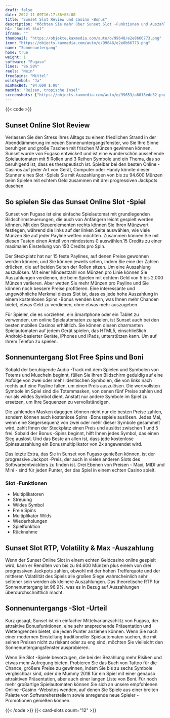 ```yaml
---
draft: false
date: 2022-11-09T16:17:38+03:00
title: "Sunset Slot Review und Casino -Bonus"
description: "Möchten Sie mehr über Sunset Slot -Funktionen und Auszahlungen erfahren? Unabhängig bewertet Slot -Spiele!"
h1: "Sunset Slot"
iframe: ""
thumbnail: "https://objekte.kaxmedia.com/auto/o/99648/e2e8b66773.png"
icon: "https://objects.kaxmedia.com/auto/o/99648/e2e8b66773.png"
name: "Sonnenuntergang"
home: true
weight: 1
software: "Fugaso"
lines: "96.58%"
reels: "Nein"
freeSpins: "Mittel"
wildSymbol: "Ja"
minMaxBet: "94.600 $.00"
maxWin: "Reisen, tropische Insel"
screenshots: ["https://objects.kaxmedia.com/auto/o/99653/a6015ede32.png"]
---
```


{{< code >}}<h2>Sunset Online Slot Review</h2><p>Verlassen Sie den Stress Ihres Alltags zu einem friedlichen Strand in der Abenddämmerung im neuen Sonnenuntergangsfenster, wo Sie Ihre Sinne beruhigen und große Taschen mit frischen Münzen gewinnen können. Sunset wurde von Fugaso entwickelt und ist eine wunderschön aussehende Spielautomaten mit 5 Rollen und 3 Reihen Symbole und ein Thema, das so beruhigend ist, dass es therapeutisch ist. Spielbar bei den besten Online -Casinos auf jeder Art von Gerät, Computer oder Handy könnte dieser Stunner eines Slot -Spiels Sie mit Auszahlungen von bis zu 94.600 Münzen beim Spielen mit echtem Geld zusammen mit drei progressiven Jackpots duschen.</p><h2>So spielen Sie das Sunset Online Slot -Spiel</h2><p>Sunset von Fugaso ist eine einfache Spielautomat mit grundlegenden Bildschirmsteuerungen, die auch von Anfängern leicht gespielt werden können. Mit den Steuerelementen rechts können Sie Ihren Münzwert festlegen, während die links auf der linken Seite auswählen, wie viele Münzen Sie auf jeder Payline wetten möchten. Zusammen können Sie mit diesen Tasten einen Anteil von mindestens 0 auswählen.15 Credits zu einer maximalen Einstellung von 150 Credits pro Spin.</p><p>Der Steckplatz hat nur 15 feste Paylines, auf denen Preise gewonnen werden können, und Sie können jeweils sehen, indem Sie eine der Zahlen drücken, die auf beiden Seiten der Rollen sitzen. Um eine Auszahlung auszulösen. Mit einer Mindestzahl von Münzen pro Linie können Sie Auszahlungen verdienen, die beim Spielen mit echtem Geld von 5 bis 2.000 Münzen variieren. Aber wetten Sie mehr Münzen pro Payline und Sie können noch bessere Preise profitieren. Eine interessante und ungewöhnliche Merkmal dieses Slot ist, dass es jede hohe Auszahlung in einem kostenlosen Spins -Bonus wenden kann, was Ihnen mehr Chancen bietet, etwas Geld zu verdienen, ohne etwas mehr auszugeben.</p><p>Für Spieler, die es vorziehen, ein Smartphone oder ein Tablet zu verwenden, um online Spielautomaten zu spielen, ist Sunset auch bei den besten mobilen Casinos erhältlich. Sie können diesen charmanten Spielautomaten auf jedem Gerät spielen, das HTML5, einschließlich Android-basierter Geräte, iPhones und iPads, unterstützen kann. Um auf Ihrem Telefon zu spielen.</p><h2>Sonnenuntergang Slot Free Spins und Boni</h2><p>Sobald der beruhigende Audio -Track mit dem Spielen und Symbolen von Totems und Muscheln beginnt, füllen Sie Ihren Bildschirm geduldig auf eine Abfolge von zwei oder mehr identischen Symbolen, die von links nach rechts auf eine Payline fallen, um einen Preis auszulösen. Die wertvollsten Symbole im Spiel sind die Totemmasken, von denen fünf Preise zahlen und nur als wildes Symbol dient. Anstatt nur andere Symbole im Spiel zu ersetzen, um Ihre Sequenzen zu vervollständigen.</p><p>Die zahlenden Masken dagegen können nicht nur die besten Preise zahlen, sondern können auch kostenlose Spins -Bonusspiele auslösen. Jedes Mal, wenn eine Siegersequenz von zwei oder mehr dieser Symbole gesammelt wird, zahlt Ihnen der Steckplatz einen Preis und auslöst zwischen 1 und 5 frei. Sobald der Bonus -Spins beginnt, hilft Ihnen jedes Symbol, das einen Sieg auslöst. Und das Beste an allen ist, dass jede kostenlose Spinsauszahlung ein Bonusmultiplikator von 2x angewendet wird.</p><p>Das letzte Extra, das Sie in Sunset von Fugaso genießen können, ist der progressive Jackpot -Preis, der auch in vielen anderen Slots des Softwareentwicklers zu finden ist. Drei Ebenen von Preisen - Maxi, MIDI und Mini - sind für jeden Punter, der das Spiel in einem echten Casino spielt.</p><h3>
Slot -Funktionen</h3><ul>
<li></span>
Multiplikatoren</li>
<li></span>
Streuung</li>
<li></span>
Wildes Symbol</li>
<li></span>
Freie Spins</li>
<li></span>
Multiplikator Wilds</li>
<li></span>
Wiederholungen</li>
<li></span>
Spielfunktion</li>
<li></span>
Rücknahme</li></ul><h2>Sunset Slot RTP, Volatility & Max -Auszahlung</h2><p>Wenn der Sunset Online Slot in einem echten Geldcasino online gespielt wird, kann er Renditen von bis zu 94.600 Münzen plus einem von drei progressiven Jackpots zahlen, obwohl mit der hohen Trefferquote und der mittleren Volatilität des Spiels alle großen Siege wahrscheinlich sehr seltener sein werden als kleinere Auszahlungen. Das theoretische RTP für Sonnenuntergang ist 96.9%, was es in Bezug auf Auszahlungen überdurchschnittlich macht.</p><h2>Sonnenuntergangs -Slot -Urteil</h2><p>Kurz gesagt, Sunset ist ein einfacher Mittelvarianzschlitz von Fugaso, der attraktive Bonusfunktionen, eine sehr ansprechende Präsentation und Wettengrenzen bietet, die jeden Punter anziehen können. Wenn Sie nach einer modernen Einstellung traditioneller Spielautomaten suchen, die mit seinen Preisen nicht zu riskant oder zu eng sind, möchten Sie vielleicht den Sonnenuntergangsfenster ausprobieren.</p><p>Wenn Sie Slot -Spiele bevorzugen, die bei der Bezahlung mehr Risiken und etwas mehr Aufregung bieten. Probieren Sie das Buch von Tattoo für die Chance, größere Preise zu gewinnen, indem Sie bis zu sechs Symbole vergleichbar sind, oder die Mummy 2018 für ein Spiel mit einer genauso attraktiven Präsentation, aber auch einer langen Liste von Boni. Für noch mehr großartige Spielautomaten können Sie sich an unsere empfohlenen Online -Casino -Websites wenden, auf denen Sie Spiele aus einer breiten Palette von Softwareherstellern sowie anregende neue Spieler -Promotionen genießen können.</p>{{< /code >}}
 {{< card-slots count="12" >}}